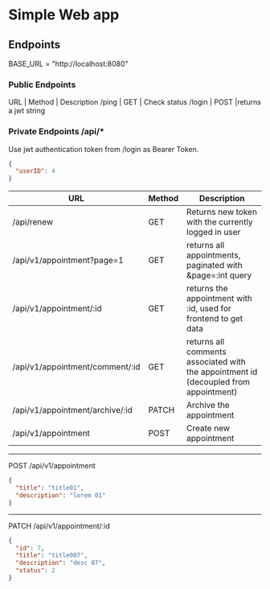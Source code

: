 # Simple Web app

## Endpoints

BASE_URL = "http://localhost:8080"

### Public Endpoints

URL | Method | Description
/ping | GET | Check status
/login | POST |returns a jwt string

### Private Endpoints /api/\*

Use jwt authentication token from /login as Bearer Token.

```json
{
  "userID": 4
}
```

| URL                             | Method | Description                                                                          |
| ------------------------------- | ------ | ------------------------------------------------------------------------------------ |
| /api/renew                      | GET    | Returns new token with the currently logged in user                                  |
| /api/v1/appointment?page=1      | GET    | returns all appointments, paginated with &page=:int query                            |
| /api/v1/appointment/:id         | GET    | returns the appointment with :id, used for frontend to get data                      |
| /api/v1/appointment/comment/:id | GET    | returns all comments associated with the appointment id (decoupled from appointment) |
| /api/v1/appointment/archive/:id | PATCH  | Archive the appointment                                                              |
| /api/v1/appointment             | POST   | Create new appointment                                                               |

---

POST /api/v1/appointment

```json
{
  "title": "title01",
  "description": "lorem 01"
}
```

---

PATCH /api/v1/appointment/:id

```json
{
  "id": 7,
  "title": "title007",
  "description": "desc 07",
  "status": 2
}
```
